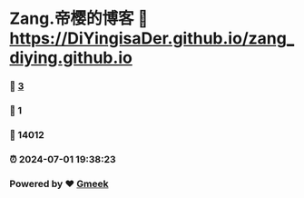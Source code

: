 # Zang.帝樱的博客 :link: https://DiYingisaDer.github.io/zang_diying.github.io 
### :page_facing_up: [3](https://DiYingisaDer.github.io/zang_diying.github.io/tag.html) 
### :speech_balloon: 1 
### :hibiscus: 14012 
### :alarm_clock: 2024-07-01 19:38:23 
### Powered by :heart: [Gmeek](https://github.com/Meekdai/Gmeek)
